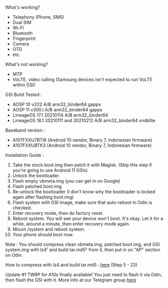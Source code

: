 What's working?

* Telephony (Phone, SMS)
* Dual SIM
* Wi-Fi
* Bluetooth
* Fingerprint
* Camera
* OTG
* etc.

What's not working?
* MTP
* VoLTE, video calling (Samsung devices isn't expected to run VoLTE within GSI)

GSI Build Tested : 
* AOSP 10 v222 A/B arm32_binder64 gapps
* AOSP 11 v300.l A/B arm32_binder64 gapps
* LineageOS 17.1 20210114 A/B arm32_binder64
* LineageOS 18.1 20210111 and 20210212 A/B arm32_binder64 vndklite

Baseband version : 
* A107FXXU7BTI8 (Android 10 vendor, Binary 7, Indonesian firmware)
* A107FXXUBTK3 (Android 10 vendor, Binary 7, Indonesian firmware)

Installation Guide : 
1. Take the stock boot.img then patch it with Magisk. (Skip this step if you're going to use Android 11 GSIs)
2. Unlock the bootloader.
3. Flash empty vbmeta.img (you can get in on Google)
4. Flash patched boot.img
5. Re-unlock the bootloader (I don't know why the bootloader is locked again after flashing boot.img)
6. Flash system with GSI image, make sure that auto-reboot in Odin is checked.
7. Enter recovery mode, then do factory reset.
8. Reboot system. You will see your device won't boot. It's okay. Let it for a while, around a minute, then enter recovery mode again.
9. Mount /system and reboot system.
10. Your phone should boot now.

Note : You should compress clean vbmeta.img, patched boot.img, and GSI system.img with lz4¹ and build tar.md5² from it, then put in on "AP" section on Odin.

How to compress with lz4 and build tar.md5 : [here](https://forum.xda-developers.com/t/guide-custom-how-to-install-custom-rom-using-odin-without-twrp-phh-lineageos.4114435/)
(Step 5 - 23)

Update #1
TWRP for A10s finally available! You just need to flash it via Odin, then flash the GSI with it. More info at our Telegram group [here](t.me/a107X)
